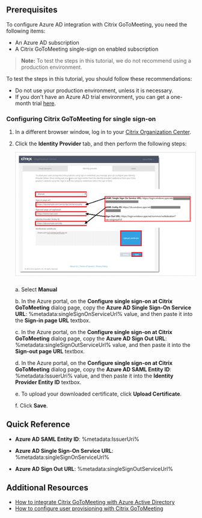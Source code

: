  ## Prerequisites

To configure Azure AD integration with Citrix GoToMeeting, you need the following items:

- An Azure AD subscription
- A Citrix GoToMeeting single-sign on enabled subscription

> **Note:**
> To test the steps in this tutorial, we do not recommend using a production environment.

To test the steps in this tutorial, you should follow these recommendations:

- Do not use your production environment, unless it is necessary.
- If you don't have an Azure AD trial environment, you can get a one-month trial [here](https://azure.microsoft.com/pricing/free-trial/).

### Configuring Citrix GoToMeeting for single sign-on


1. In a different browser window, log in to your [Citrix Organization Center](https://account.citrixonline.com/organization/administration/).

2. Click the **Identity Provider** tab, and then perform the following steps:  
   
	![SAML setup](./media/ic6892321.png "SAML setup")
   
    a. Select **Manual**

    b. In the Azure portal, on the **Configure single sign-on at Citrix GoToMeeting** dialog page, copy the **Azure AD Single Sign-On Service URL**: %metadata:singleSignOnServiceUrl% value, and then paste it into the **Sign-in page URL** textbox. 

    c. In the Azure portal, on the **Configure single sign-on at Citrix GoToMeeting** dialog page, copy the **Azure AD Sign Out URL**: %metadata:singleSignOutServiceUrl% value, and then paste it into the **Sign-out page URL** textbox.

    d. In the Azure portal, on the **Configure single sign-on at Citrix GoToMeeting** dialog page, copy the **Azure AD SAML Entity ID**: %metadata:IssuerUri% value, and then paste it into the **Identity Provider Entity ID** textbox.

    e. To upload your downloaded certificate, click **Upload Certificate**.

    f. Click **Save**.

## Quick Reference

* **Azure AD SAML Entity ID**: %metadata:IssuerUri%

* **Azure AD Single Sign-On Service URL**: %metadata:singleSignOnServiceUrl%

* **Azure AD Sign Out URL**: %metadata:singleSignOutServiceUrl%

## Additional Resources

* [How to integrate Citrix GoToMeeting with Azure Active Directory](active-directory-saas-citrixgotomeeting-tutorial.md)
* [How to configure user provisioning with Citrix GoToMeeting](active-directory-saas-citrixgotomeeting-user-provisioning-tutorial.md)

